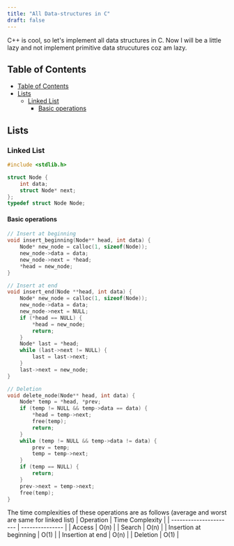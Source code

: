 ```yaml
---
title: "All Data-structures in C"
draft: false
---
```


C++ is cool, so let's implement all data structures in C. Now I will be a little lazy and not implement primitive data strucutures coz am lazy.

## Table of Contents
- [Table of Contents](#table-of-contents)
- [Lists](#lists)
  - [Linked List](#linked-list)
    - [Basic operations](#basic-operations)

## Lists
### Linked List
```C
#include <stdlib.h>

struct Node {
    int data;
    struct Node* next;
};
typedef struct Node Node;
```

#### Basic operations
```C
// Insert at beginning
void insert_beginning(Node** head, int data) {
    Node* new_node = calloc(1, sizeof(Node));
    new_node->data = data;
    new_node->next = *head;
    *head = new_node;
}

// Insert at end
void insert_end(Node **head, int data) {
    Node* new_node = calloc(1, sizeof(Node));
    new_node->data = data;
    new_node->next = NULL;
    if (*head == NULL) {
        *head = new_node;
        return;
    }
    Node* last = *head;
    while (last->next != NULL) {
        last = last->next;
    }
    last->next = new_node;
}

// Deletion
void delete_node(Node** head, int data) {
    Node* temp = *head, *prev;
    if (temp != NULL && temp->data == data) {
        *head = temp->next;
        free(temp);
        return;
    }
    while (temp != NULL && temp->data != data) {
        prev = temp;
        temp = temp->next;
    }
    if (temp == NULL) {
        return;
    }
    prev->next = temp->next;
    free(temp);
}
```

The time complexities of these operations are as follows (average and worst are same for linked list)
| Operation              | Time Complexity |
| ---------------------- | --------------- |
| Access                 | O(n)            |
| Search                 | O(n)            |
| Insertion at beginning | O(1)            |
| Insertion at end       | O(n)            |
| Deletion               | O(1)            |